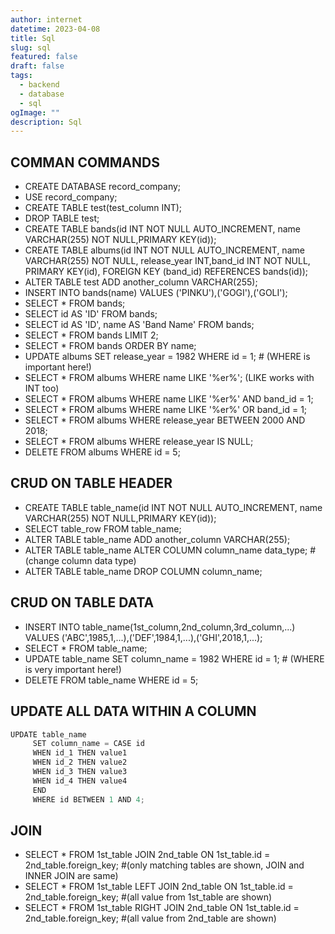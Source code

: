 ```yaml
---
author: internet
datetime: 2023-04-08
title: Sql
slug: sql
featured: false
draft: false
tags:
  - backend
  - database
  - sql
ogImage: ""
description: Sql
---
```


## COMMAN COMMANDS

- CREATE DATABASE record_company;
- USE record_company;
- CREATE TABLE test(test_column INT);
- DROP TABLE test;
- CREATE TABLE bands(id INT NOT NULL AUTO_INCREMENT, name VARCHAR(255) NOT NULL,PRIMARY KEY(id));
- CREATE TABLE albums(id INT NOT NULL AUTO_INCREMENT, name VARCHAR(255) NOT NULL, release_year INT,band_id INT NOT NULL, PRIMARY KEY(id), FOREIGN KEY (band_id) REFERENCES bands(id));
- ALTER TABLE test ADD another_column VARCHAR(255);
- INSERT INTO bands(name) VALUES ('PINKU'),('GOGI'),('GOLI');
- SELECT \* FROM bands;
- SELECT id AS 'ID' FROM bands;
- SELECT id AS 'ID', name AS 'Band Name' FROM bands;
- SELECT \* FROM bands LIMIT 2;
- SELECT \* FROM bands ORDER BY name;
- UPDATE albums SET release_year = 1982 WHERE id = 1; # (WHERE is important here!)
- SELECT \* FROM albums WHERE name LIKE '%er%'; (LIKE works with INT too)
- SELECT \* FROM albums WHERE name LIKE '%er%' AND band_id = 1;
- SELECT \* FROM albums WHERE name LIKE '%er%' OR band_id = 1;
- SELECT \* FROM albums WHERE release_year BETWEEN 2000 AND 2018;
- SELECT \* FROM albums WHERE release_year IS NULL;
- DELETE FROM albums WHERE id = 5;

## CRUD ON TABLE HEADER

- CREATE TABLE table_name(id INT NOT NULL AUTO_INCREMENT, name VARCHAR(255) NOT NULL,PRIMARY KEY(id));
- SELECT table_row FROM table_name;
- ALTER TABLE table_name ADD another_column VARCHAR(255);
- ALTER TABLE table_name ALTER COLUMN column_name data_type; # (change column data type)
- ALTER TABLE table_name DROP COLUMN column_name;

## CRUD ON TABLE DATA

- INSERT INTO table_name(1st_column,2nd_column,3rd_column,...) VALUES ('ABC',1985,1,...),('DEF',1984,1,...),('GHI',2018,1,...);
- SELECT \* FROM table_name;
- UPDATE table_name SET column_name = 1982 WHERE id = 1; # (WHERE is very important here!)
- DELETE FROM table_name WHERE id = 5;

## UPDATE ALL DATA WITHIN A COLUMN

```jsx
UPDATE table_name
     SET column_name = CASE id
     WHEN id_1 THEN value1
     WHEN id_2 THEN value2
     WHEN id_3 THEN value3
     WHEN id_4 THEN value4
     END
     WHERE id BETWEEN 1 AND 4;
```

## JOIN

- SELECT \* FROM 1st_table JOIN 2nd_table ON 1st_table.id = 2nd_table.foreign_key; #(only matching tables are shown, JOIN and INNER JOIN are same)
- SELECT \* FROM 1st_table LEFT JOIN 2nd_table ON 1st_table.id = 2nd_table.foreign_key; #(all value from 1st_table are shown)
- SELECT \* FROM 1st_table RIGHT JOIN 2nd_table ON 1st_table.id = 2nd_table.foreign_key; #(all value from 2nd_table are shown)
